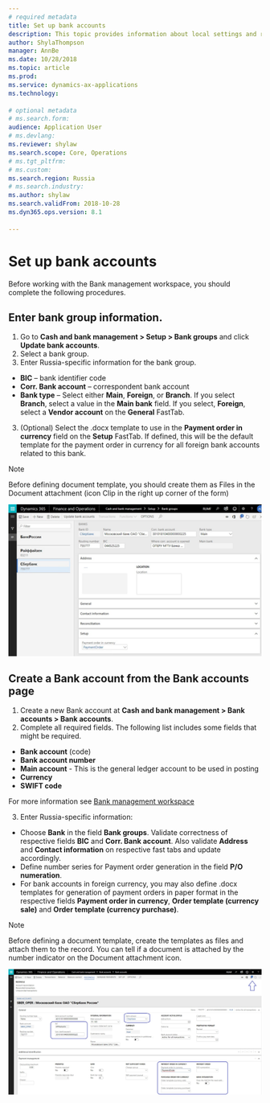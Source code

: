 ```yaml
---
# required metadata
title: Set up bank accounts 
description: This topic provides information about local settings and requisites for bank modules for Russia. 
author: ShylaThompson
manager: AnnBe
ms.date: 10/28/2018
ms.topic: article
ms.prod: 
ms.service: dynamics-ax-applications
ms.technology: 

# optional metadata
# ms.search.form:  
audience: Application User
# ms.devlang: 
ms.reviewer: shylaw
ms.search.scope: Core, Operations
# ms.tgt_pltfrm: 
# ms.custom: 
ms.search.region: Russia
# ms.search.industry: 
ms.author: shylaw
ms.search.validFrom: 2018-10-28
ms.dyn365.ops.version: 8.1

---
```


# Set up bank accounts

Before working with the Bank management workspace, you should complete the following procedures.

## Enter bank group information.

1. Go to **Cash and bank management > Setup > Bank groups** and click **Update bank accounts**.
2. Select a bank group. 
2. Enter Russia-specific information for the bank group.  
  - **BIC** – bank identifier code 
  - **Corr. Bank account** – correspondent bank account
  - **Bank type** – Select either **Main**, **Foreign**, or **Branch**. If you select **Branch**, select a value in the **Main bank** field. If you select, **Foreign**, select a **Vendor account** on the **General** FastTab.
3. (Optional) Select the .docx template to use in the **Payment order in currency** field on the **Setup** FastTab. If defined, this will be the default template for the payment order in currency for all foreign bank accounts related to this bank.

  > [!NOTE]
  > Before defining document template, you should create them as Files in the Document attachment (icon Clip in the right up corner of the form)

  ![Bank](media/rus-bank.jpg)
    

## Create a Bank account from the Bank accounts page

1. Create a new Bank account at **Cash and bank management > Bank accounts > Bank accounts**.
2. Complete all required fields. The following list includes some fields that might be required. 
  - **Bank account** (code)
  - **Bank account number**
  - **Main account** - This is the general ledger account to be used in posting
  - **Currency**
  - **SWIFT code** 

  For more information see [Bank management workspace](../cash-bank-management/bank-management-workspace.md)

3. Enter Russia-specific information: 
  - Choose **Bank** in the field **Bank groups**. Validate correctness of respective fields **BIC** and **Corr. Bank account**. Also validate **Address** and **Contact information** on respective fast tabs and update accordingly.
  - Define number series for Payment order generation in the field **P/O numeration**.
  - For bank accounts in foreign currency, you may also define .docx templates for generation of payment orders in paper format in the respective fields **Payment order in currency**, **Order template (currency sale)** and **Order template (currency purchase)**. 

> [!NOTE]
> Before defining a document template, create the templates as files and attach them to the record. You can tell if a document is attached by the number indicator on the Document attachment icon.

![Bank account](media/rus-bank-account.jpg)



